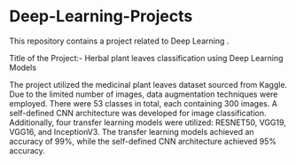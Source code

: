# Deep-Learning-Projects
This repository contains a project related to Deep Learning .

Title of the Project:- Herbal plant leaves classification using Deep Learning Models

The project utilized the medicinal plant leaves dataset sourced from Kaggle. Due to the limited number of images, data augmentation techniques were employed.
There were 53 classes in total, each containing 300 images.
A self-defined CNN architecture was developed for image classification. Additionally, four transfer learning models were utilized: RESNET50, VGG19, VGG16, and InceptionV3. 
The transfer learning models achieved an accuracy of 99%, while the self-defined CNN architecture achieved 95% accuracy.

